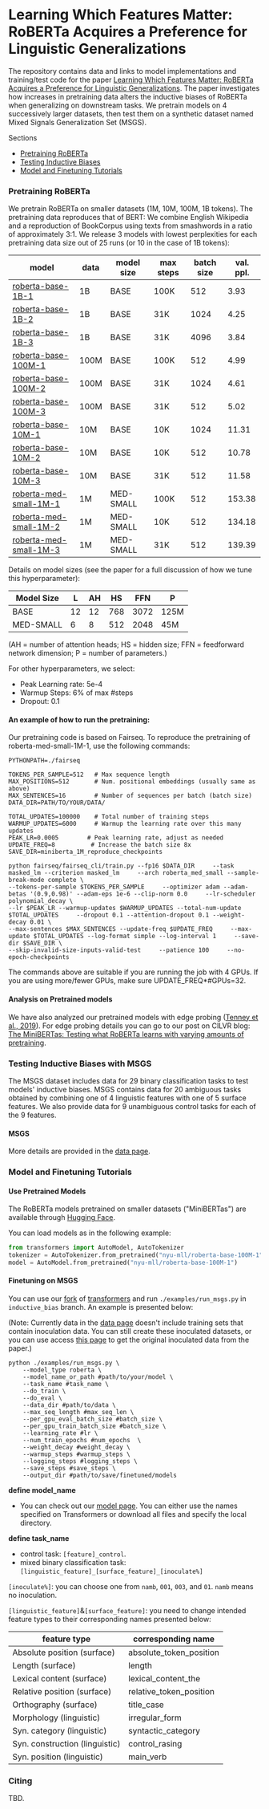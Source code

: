 # Learning Which Features Matter: RoBERTa Acquires a Preference for Linguistic Generalizations
The repository contains data and links to model implementations and training/test code for the paper [Learning Which Features Matter: RoBERTa Acquires a Preference for Linguistic Generalizations](tbd). The paper investigates how increases in pretraining data alters the inductive biases of RoBERTa when generalizing on downstream tasks. We pretrain models on 4 successively larger datasets, then test them on a synthetic dataset named Mixed Signals Generalization Set (MSGS).

Sections

- [Pretraining RoBERTa](https://github.com/nyu-mll/msgs#pretraining-roberta)
- [Testing Inductive Biases](https://github.com/nyu-mll/msgs#testing-inductive-biases-with-msgs)
- [Model and Finetuning Tutorials](https://github.com/nyu-mll/msgs#model-and-finetuning-tutorials)

### Pretraining RoBERTa

We pretrain RoBERTa on smaller datasets (1M, 10M, 100M, 1B tokens). The pretraining data reproduces that of BERT: We combine English Wikipedia and a reproduction of BookCorpus using texts from smashwords in a ratio of approximately 3:1. We release 3 models with lowest perplexities for each pretraining data size out of 25 runs (or 10 in the case of 1B tokens):

| model | data | model size | max steps | batch size | val. ppl. |
|-|-|-|-|-|-|
| [roberta-base-1B-1][link-roberta-base-1B-1] | 1B | BASE | 100K | 512 | 3.93 |
| [roberta-base-1B-2][link-roberta-base-1B-2] | 1B | BASE | 31K | 1024 | 4.25 |
| [roberta-base-1B-3][link-roberta-base-1B-3] | 1B | BASE | 31K | 4096 | 3.84 |
| [roberta-base-100M-1][link-roberta-base-100M-1] | 100M | BASE | 100K | 512 | 4.99 |
| [roberta-base-100M-2][link-roberta-base-100M-2] | 100M | BASE | 31K | 1024 | 4.61 |
| [roberta-base-100M-3][link-roberta-base-100M-3] | 100M | BASE | 31K | 512 | 5.02 |
| [roberta-base-10M-1][link-roberta-base-10M-1] | 10M | BASE | 10K | 1024 | 11.31 |
| [roberta-base-10M-2][link-roberta-base-10M-2] | 10M | BASE | 10K | 512 | 10.78 |
| [roberta-base-10M-3][link-roberta-base-10M-3] | 10M | BASE | 31K | 512 | 11.58 |
| [roberta-med-small-1M-1][link-roberta-med-small-1M-1] | 1M | MED-SMALL | 100K | 512 | 153.38 |
| [roberta-med-small-1M-2][link-roberta-med-small-1M-2] | 1M | MED-SMALL | 10K | 512 | 134.18 |
| [roberta-med-small-1M-3][link-roberta-med-small-1M-3] | 1M | MED-SMALL | 31K | 512 | 139.39 |

Details on model sizes (see the paper for a full discussion of how we tune this hyperparameter):

| Model Size | L  | AH | HS  | FFN  | P    |
|------------|----|----|-----|------|------|
| BASE       | 12 | 12 | 768 | 3072 | 125M |
| MED-SMALL  | 6  | 8  | 512 | 2048 | 45M  |

(AH = number of attention heads; HS = hidden size; FFN = feedforward network dimension; P = number of parameters.)

For other hyperparameters, we select:
- Peak Learning rate: 5e-4
- Warmup Steps: 6% of max #steps
- Dropout: 0.1

#### An example of how to run the pretraining:

Our pretraining code is based on Fairseq. To reproduce the pretraining of roberta-med-small-1M-1, use the following commands:
```
PYTHONPATH=./fairseq

TOKENS_PER_SAMPLE=512   # Max sequence length
MAX_POSITIONS=512       # Num. positional embeddings (usually same as above)
MAX_SENTENCES=16        # Number of sequences per batch (batch size)
DATA_DIR=PATH/TO/YOUR/DATA/

TOTAL_UPDATES=100000    # Total number of training steps
WARMUP_UPDATES=6000     # Warmup the learning rate over this many updates
PEAK_LR=0.0005        # Peak learning rate, adjust as needed
UPDATE_FREQ=8          # Increase the batch size 8x
SAVE_DIR=miniberta_1M_reproduce_checkpoints

python fairseq/fairseq_cli/train.py --fp16 $DATA_DIR     --task masked_lm --criterion masked_lm     --arch roberta_med_small --sample-break-mode complete \
--tokens-per-sample $TOKENS_PER_SAMPLE     --optimizer adam --adam-betas '(0.9,0.98)' --adam-eps 1e-6 --clip-norm 0.0     --lr-scheduler polynomial_decay \
--lr $PEAK_LR --warmup-updates $WARMUP_UPDATES --total-num-update $TOTAL_UPDATES     --dropout 0.1 --attention-dropout 0.1 --weight-decay 0.01 \
--max-sentences $MAX_SENTENCES --update-freq $UPDATE_FREQ     --max-update $TOTAL_UPDATES --log-format simple --log-interval 1     --save-dir $SAVE_DIR \
--skip-invalid-size-inputs-valid-test     --patience 100     --no-epoch-checkpoints
```
The commands above are suitable if you are running the job with 4 GPUs. If you are using more/fewer GPUs, make sure UPDATE_FREQ*#GPUs=32.

#### Analysis on Pretrained models

We have also analyzed our pretrained models with edge probing ([Tenney et al., 2019](https://arxiv.org/pdf/1905.06316.pdf)). For edge probing details you can go to our post on CILVR blog: [The MiniBERTas: Testing what RoBERTa learns with varying amounts of pretraining](https://wp.nyu.edu/cilvr/2020/07/02/the-minibertas-testing-what-roberta-learns-with-varying-amounts-of-pretraining/).

### Testing Inductive Biases with MSGS

The MSGS dataset includes data for 29 binary classification tasks to test models' inductive biases. MSGS contains data for 20 ambiguous tasks obtained by combining one of 4 linguistic features with one of 5 surface features. We also provide data for 9 unambiguous control tasks for each of the 9 features.

#### MSGS

More details are provided in the [data page](https://github.com/nyu-mll/msgs/blob/master/data).

### Model and Finetuning Tutorials

#### Use Pretrained Models

The RoBERTa models pretrained on smaller datasets ("MiniBERTas") are available through [Hugging Face](https://huggingface.co/nyu-mll).

You can load models as in the following example:

```python
from transformers import AutoModel, AutoTokenizer
tokenizer = AutoTokenizer.from_pretrained("nyu-mll/roberta-base-100M-1")
model = AutoModel.from_pretrained("nyu-mll/roberta-base-100M-1")
```

#### Finetuning on MSGS

You can use our [fork](https://github.com/leehaausing/transformers) of [transformers](https://github.com/huggingface/transformers) and run `./examples/run_msgs.py` in `inductive_bias` branch. An example is presented below:

(Note: Currently data in the [data page](https://github.com/nyu-mll/msgs/blob/master/data) doesn't include training sets that contain inoculation data. You can still create these inoculated datasets, or you can use access [this page](https://drive.google.com/file/d/1-B5L_-5AfssDfV67zUKsGhFTYJ9ECZkD/view?usp=sharing) to get the original inoculated data from the paper.)

```
python ./examples/run_msgs.py \
    --model_type roberta \
    --model_name_or_path #path/to/your/model \
    --task_name #task_name \
    --do_train \
    --do_eval \
    --data_dir #path/to/data \
    --max_seq_length #max_seq_len \
    --per_gpu_eval_batch_size #batch_size \
    --per_gpu_train_batch_size #batch_size \
    --learning_rate #lr \
    --num_train_epochs #num_epochs  \
    --weight_decay #weight_decay \
    --warmup_steps #warmup_steps \
    --logging_steps #logging_steps \
    --save_steps #save_steps \
    --output_dir #path/to/save/finetuned/models
```
**define model_name**
- You can check out our [model page](https://huggingface.co/nyu-mll). You can either use the names specified on Transformers or download all files and specify the local directory.

**define task_name**
- control task: `[feature]_control`.
- mixed binary classification task: `[linguistic_feature]_[surface_feature]_[inoculate%]`

`[inoculate%]`: you can choose one from `namb`, `001`, `003`, and `01`. `namb` means no inoculation.

`[linguistic_feature]`&`[surface_feature]`: you need to change intended feature types to their corresponding names presented below:

| feature type | corresponding name |
|-|-|
| Absolute position (surface) | absolute_token_position |
| Length (surface) | length |
| Lexical content (surface) | lexical_content_the |
| Relative position (surface) | relative_token_position |
| Orthography (surface) | title_case |
| Morphology (linguistic) | irregular_form |
| Syn. category (linguistic) | syntactic_category |
| Syn. construction (linguistic) | control_rasing|
| Syn. position (linguistic) | main_verb |

### Citing

TBD.

[link-roberta-med-small-1M-1]: https://huggingface.co/nyu-mll/roberta-med-small-1M-1
[link-roberta-med-small-1M-2]: https://huggingface.co/nyu-mll/roberta-med-small-1M-2
[link-roberta-med-small-1M-3]: https://huggingface.co/nyu-mll/roberta-med-small-1M-3
[link-roberta-base-10M-1]: https://huggingface.co/nyu-mll/roberta-base-10M-1
[link-roberta-base-10M-2]: https://huggingface.co/nyu-mll/roberta-base-10M-2
[link-roberta-base-10M-3]: https://huggingface.co/nyu-mll/roberta-base-10M-3
[link-roberta-base-100M-1]: https://huggingface.co/nyu-mll/roberta-base-100M-1
[link-roberta-base-100M-2]: https://huggingface.co/nyu-mll/roberta-base-100M-2
[link-roberta-base-100M-3]: https://huggingface.co/nyu-mll/roberta-base-100M-3
[link-roberta-base-1B-1]: https://huggingface.co/nyu-mll/roberta-base-1B-1
[link-roberta-base-1B-2]: https://huggingface.co/nyu-mll/roberta-base-1B-2
[link-roberta-base-1B-3]: https://huggingface.co/nyu-mll/roberta-base-1B-3
